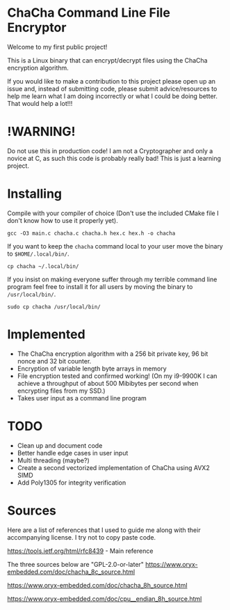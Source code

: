 # ChaCha Command Line File Encryptor

Welcome to my first public project!

This is a Linux binary that can encrypt/decrypt files using the ChaCha encryption algorithm.

If you would like to make a contribution to this project please open up an issue and, instead of submitting code, please submit advice/resources to help me learn what I am doing incorrectly or what I could be doing better. That would help a lot!!!

# !WARNING!
Do not use this in production code! I am not a Cryptographer and only a novice at C, as such this code is probably really bad! This is just a learning project.

# Installing
Compile with your compiler of choice (Don't use the included CMake file I don't know how to use it properly yet).

`gcc -O3 main.c chacha.c chacha.h hex.c hex.h -o chacha`

If you want to keep the `chacha` command local to your user move the binary to `$HOME/.local/bin/`.

`cp chacha ~/.local/bin/`

If you insist on making everyone suffer through my terrible command line program feel free to install it for all users by moving the binary to `/usr/local/bin/`.

`sudo cp chacha /usr/local/bin/`

# Implemented
* The ChaCha encryption algorithm with a 256 bit private key, 96 bit nonce and 32 bit counter.
* Encryption of variable length byte arrays in memory
* File encryption tested and confirmed working! (On my i9-9900K I can achieve a throughput of about 500 Mibibytes per second when encrypting files from my SSD.)
* Takes user input as a command line program

# TODO
* Clean up and document code
* Better handle edge cases in user input
* Multi threading (maybe?)
* Create a second vectorized implementation of ChaCha using AVX2 SIMD
* Add Poly1305 for integrity verification

# Sources
Here are a list of references that I used to guide me along with their accompanying license. I try not to copy paste code.

https://tools.ietf.org/html/rfc8439 - Main reference

The three sources below are "GPL-2.0-or-later"
https://www.oryx-embedded.com/doc/chacha_8c_source.html

https://www.oryx-embedded.com/doc/chacha_8h_source.html

https://www.oryx-embedded.com/doc/cpu__endian_8h_source.html
